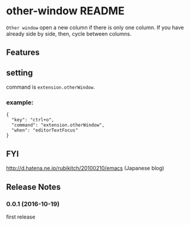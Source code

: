 # other-window README

`Other window` open a new column if there is only one column. If you have already side by side, then, cycle between columns.

## Features


## setting

command is `extension.otherWindow`.


### example:

```
{
  "key": "ctrl+o",
  "command": "extension.otherWindow",
  "when": "editorTextFocus"
}
```

## FYI

http://d.hatena.ne.jp/rubikitch/20100210/emacs  (Japanese blog)

## Release Notes

### 0.0.1 (2016-10-19)

first release